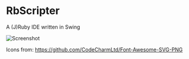 RbScripter
==========

A (J)Ruby IDE written in Swing

![Screenshot](http://i.imgur.com/IImESgu.png "Screenshot of the initial commit")

Icons from: https://github.com/CodeCharmLtd/Font-Awesome-SVG-PNG
